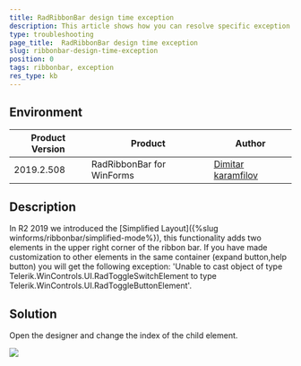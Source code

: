 ```yaml
---
title: RadRibbonBar design time exception
description: This article shows how you can resolve specific exception
type: troubleshooting
page_title:  RadRibbonBar design time exception
slug: ribbonbar-design-time-exception
position: 0
tags: ribbonbar, exception
res_type: kb
---
```


## Environment
 
|Product Version|Product|Author|
|----|----|----|
|2019.2.508|RadRibbonBar for WinForms|[Dimitar karamfilov](https://www.telerik.com/blogs/author/dimitar-karamfilov)|

## Description

In R2 2019 we introduced the [Simplified Layout]({%slug winforms/ribbonbar/simplified-mode%}), this functionality adds two elements in the upper right corner of the ribbon bar. If you have made customization to other elements in the same container (expand button,help button) you will get the following exception: 'Unable to cast object of type Telerik.WinControls.UI.RadToggleSwitchElement to type Telerik.WinControls.UI.RadToggleButtonElement'.

## Solution

Open the designer and change the index of the child element.

![](ribbonbar-design-time-exception.png)
